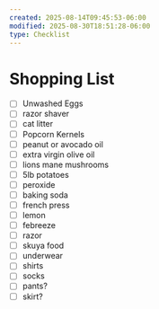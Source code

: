 ```yaml
---
created: 2025-08-14T09:45:53-06:00
modified: 2025-08-30T18:51:28-06:00
type: Checklist
---
```


# Shopping List

- [ ] Unwashed Eggs
- [ ] razor shaver
- [ ] cat litter
- [ ] Popcorn Kernels
- [ ] peanut or avocado oil
- [ ] extra virgin olive oil
- [ ] lions mane mushrooms
- [ ] 5lb potatoes
- [ ] peroxide
- [ ] baking soda
- [ ] french press
- [ ] lemon
- [ ] febreeze
- [ ] razor
- [ ] skuya food
- [ ] underwear
- [ ] shirts
- [ ] socks 
- [ ] pants?
- [ ] skirt?
